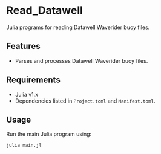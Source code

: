 # Read_Datawell
Julia programs for reading Datawell Waverider buoy files.

## Features
- Parses and processes Datawell Waverider buoy files.

## Requirements
- Julia v1.x
- Dependencies listed in `Project.toml` and `Manifest.toml`.

## Usage
Run the main Julia program using:
```bash
julia main.jl
